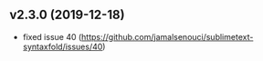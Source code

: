 v2.3.0 (2019-12-18)
-------------------
- fixed issue 40 (https://github.com/jamalsenouci/sublimetext-syntaxfold/issues/40)
